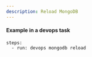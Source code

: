 ```yaml
---
description: Reload MongoDB
---
```


#### Example in a devops task

    steps:
      - run: devops mongodb reload
